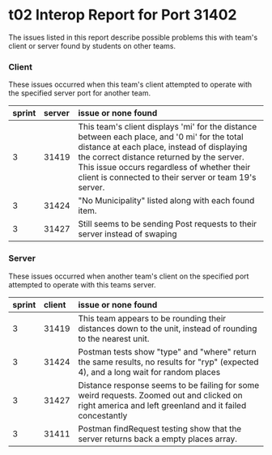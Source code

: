 # t02 Interop Report for Port 31402

The issues listed in this report describe possible problems this with team's client or server found by students on other teams.

### Client

These issues occurred when this team's client attempted to operate with the specified server port for another team.

| sprint | server | issue or none found |
| :--- | :--- | :--- |
| 3  | 31419  | This team's client displays 'mi' for the distance between each place, and '0 mi' for the total distance at each place, instead of displaying the correct distance returned by the server. This issue occurs regardless of whether their client is connected to their server or team 19's server. |
| 3 | 31424 | "No Municipality" listed along with each found item. |
| 3 | 31427 | Still seems to be sending Post requests to their server instead of swaping |

### Server

These issues occurred when another team's client on the specified port attempted to operate with this teams server. 

| sprint | client | issue or none found |
| :--- | :--- | :--- |
| 3 | 31419 | This team appears to be rounding their distances down to the unit, instead of rounding to the nearest unit. |
| 3 | 31424 | Postman tests show "type" and "where" return the same results, no results for "ryp" (expected 4), and a long wait for random places |
| 3 | 31427 | Distance response seems to be failing for some weird requests. Zoomed out and clicked on right america and left greenland and it failed concestantly  |
| 3 | 31411 | Postman findRequest testing show that the server returns back a empty places array. |
